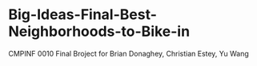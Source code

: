 # Big-Ideas-Final-Best-Neighborhoods-to-Bike-in
CMPINF 0010 Final Broject for Brian Donaghey, Christian Estey, Yu Wang
